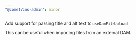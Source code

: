 ```yaml
---
"@comet/cms-admin": minor
---
```


Add support for passing title and alt text to `useDamFileUpload`

This can be useful when importing files from an external DAM.
